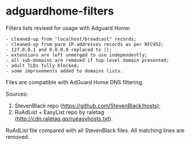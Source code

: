 # adguardhome-filters
Filters lists revised for usage with Adguard Home:

	- cleaned-up from "localhost/broadcast" records;
	- cleaned-up from pure IP-addresses records as per RFC952;
	- 127.0.0.1 and 0.0.0.0 replaced to ||;
	- extensions are left unmerged to use independently;
	- all sub-domains are removed if top-level domain presented;
	- adult TLDs fully blocked;
	- some improvements added to domains lists.

Files are compatible with AdGuard Home DNS filtering.

Sources:
1. StevenBlack repo (https://github.com/StevenBlack/hosts);
2. RuAdList + EasyList repo by raletag (http://cdn.raletag.gq/rueasyhosts.txt).

RuAdList file compared with all StevenBlack files. All matching lines are removed.
